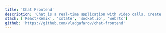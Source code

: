 ```yaml
---
title: 'Chat Frontend'
description: 'Chat is a real-time application with video calls. Create account, add friends, create rooms, send messages even with documents and images.'
stack: ['React/Remix', 'xstate', 'socket.io', 'webrtc']
github: 'https://github.com/vladgafarov/chat-frontend'
---
```

